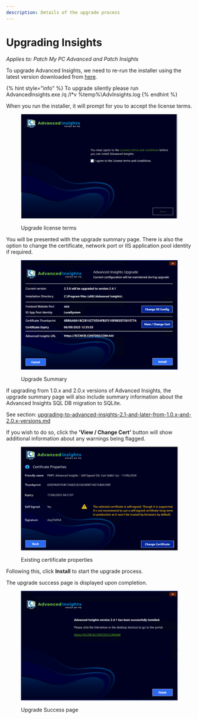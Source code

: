```yaml
---
description: Details of the upgrade process
---
```


# Upgrading Insights

_Applies to: Patch My PC Advanced and Patch Insights_

To upgrade Advanced Insights, we need to re-run the installer using the latest version downloaded from [here](../download-and-install-insights/).&#x20;

{% hint style="info" %}
To upgrade silently please run AdvancedInsights.exe /q /l\*v %temp%\AdvInsights.log
{% endhint %}

When you run the installer, it will prompt for you to accept the license terms.

<figure><img src="../../.gitbook/assets/image (1057).png" alt=""><figcaption><p>Upgrade license terms</p></figcaption></figure>

You will be presented with the upgrade summary page. There is also the option to change the certificate, network port or IIS application pool identity if required.

<figure><img src="../../.gitbook/assets/vmconnect_1iGyaX71Gh.png" alt=""><figcaption><p>Upgrade Summary</p></figcaption></figure>

If upgrading from 1.0.x and 2.0.x versions of Advanced Insights, the upgrade summary page will also include summary information about the Advanced Insights SQL DB migration to SQLite.

See section: [upgrading-to-advanced-insights-2.1-and-later-from-1.0.x-and-2.0.x-versions.md](upgrading-to-advanced-insights-2.1-and-later-from-1.0.x-and-2.0.x-versions.md "mention")

If you wish to do so, click the **'View / Change Cert'** button will show additional information about any warnings being flagged.

<figure><img src="../../.gitbook/assets/image (707).png" alt=""><figcaption><p>Existing certificate properties</p></figcaption></figure>

Following this, click **Install** to start the upgrade process.

The upgrade success page is displayed upon completion.

<figure><img src="../../.gitbook/assets/vmconnect_CClh8mYcG6.png" alt=""><figcaption><p>Upgrade Success page</p></figcaption></figure>
